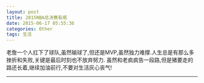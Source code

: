 ```yaml
---
layout: post
title: 2015NBA总决赛有感
date: 2015-06-17 05:55:36
categories: Other
tags: 生活
---
```

老詹一个人扛下了球队,虽然输球了,但还是MVP,虽然独力难撑.人生总是有那么多挫折和失败,关键是最后时刻也不放弃努力.
虽然和老疯疯告一段路,但是猪要走的路还长着,继续加油前行,不要对生活灰心丧气!


---
